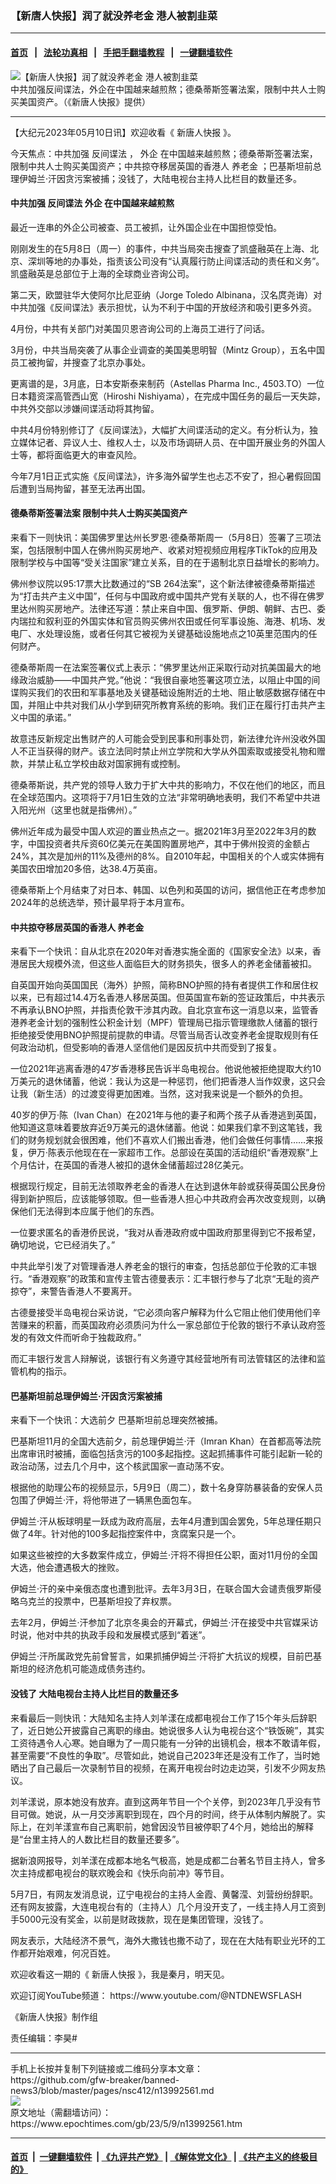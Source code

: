 ### 【新唐人快报】润了就没养老金 港人被割韭菜
------------------------

#### [首页](https://github.com/gfw-breaker/banned-news3/blob/master/README.md) &nbsp;&nbsp;|&nbsp;&nbsp; [法轮功真相](https://github.com/begood0513/basic/blob/master/README.md)  &nbsp;&nbsp;|&nbsp;&nbsp; [手把手翻墙教程](https://github.com/gfw-breaker/guides/wiki)  &nbsp;&nbsp;|&nbsp;&nbsp; [一键翻墙软件](https://github.com/gfw-breaker/nogfw/blob/master/README.md)  



<div><img alt="【新唐人快报】润了就没养老金 港人被割韭菜" class="attachment-djy_600_400 size-djy_600_400 wp-post-image" src="https://i.epochtimes.com/assets/uploads/2023/05/id13992573-1200x800-600x400.jpg"/>
<div class="caption">
 中共加强反间谍法，外企在中国越来越煎熬；德桑蒂斯签署法案，限制中共人士购买美国资产。（《新唐人快报》提供）
</div></div><hr/>


<div><p>
 【大纪元2023年05月10日讯】欢迎收看《
 <ok href="https://www.epochtimes.com/gb/tag/%E6%96%B0%E5%94%90%E4%BA%BA%E5%BF%AB%E6%8A%A5.html">
  新唐人快报
 </ok>
 》。
</p>
<p>
 今天焦点：中共加强
 <ok href="https://www.epochtimes.com/gb/tag/%E5%8F%8D%E9%97%B4%E8%B0%8D%E6%B3%95.html">
  反间谍法
 </ok>
 ，
 <ok href="https://www.epochtimes.com/gb/tag/%E5%A4%96%E4%BC%81.html">
  外企
 </ok>
 在中国越来越煎熬；德桑蒂斯签署法案，限制中共人士购买美国资产；中共掠夺移居英国的香港人
 <ok href="https://www.epochtimes.com/gb/tag/%E5%85%BB%E8%80%81%E9%87%91.html">
  养老金
 </ok>
 ；巴基斯坦前总理伊姆兰‧汗因贪污案被捕；没钱了，大陆电视台主持人比栏目的数量还多。
</p>
<p>
 <center>
 </center>
 <h4>
  中共加强
  <ok href="https://www.epochtimes.com/gb/tag/%E5%8F%8D%E9%97%B4%E8%B0%8D%E6%B3%95.html">
   反间谍法
  </ok>
  <ok href="https://www.epochtimes.com/gb/tag/%E5%A4%96%E4%BC%81.html">
   外企
  </ok>
  在中国越来越煎熬
 </h4>
 <p>
  最近一连串的外企公司被查、员工被抓，让外国企业在中国担惊受怕。
 </p>
 <p>
  刚刚发生的在5月8日（周一）的事件，中共当局突击搜查了凯盛融英在上海、北京、深圳等地的办事处，指责该公司没有“认真履行防止间谍活动的责任和义务”。凯盛融英是总部位于上海的全球商业咨询公司。
 </p>
 <p>
  第二天，欧盟驻华大使阿尔比尼亚纳（Jorge Toledo Albinana，汉名庹尧诲）对中共加强《反间谍法》表示担忧，认为不利于中国的开放经济和吸引更多外资。
 </p>
 <p>
  4月份，中共有关部门对美国贝恩咨询公司的上海员工进行了问话。
 </p>
 <p>
  3月份，中共当局突袭了从事企业调查的美国美思明智（Mintz Group），五名中国员工被拘留，并搜查了北京办事处。
 </p>
 <p>
  更离谱的是，3月底，日本安斯泰来制药（Astellas Pharma Inc., 4503.TO）一位日本籍资深高管西山宽（Hiroshi Nishiyama），在完成中国任务的最后一天失踪，中共外交部以涉嫌间谍活动将其拘留。
 </p>
 <p>
  中共4月份特别修订了《反间谍法》，大幅扩大间谍活动的定义。有分析认为，独立媒体记者、异议人士、维权人士，以及市场调研人员、在中国开展业务的外国人士等，都将面临更大的审查风险。
 </p>
 <p>
  今年7月1日正式实施《反间谍法》，许多海外留学生也忐忑不安了，担心暑假回国后遭到当局拘留，甚至无法再出国。
 </p>
 <h4>
  德桑蒂斯签署法案 限制中共人士购买美国资产
 </h4>
 <p>
  来看下一则快讯：美国佛罗里达州长罗恩‧德桑蒂斯周一（5月8日）签署了三项法案，包括限制中国人在佛州购买房地产、收紧对短视频应用程序TikTok的应用及限制学校与中国等“受关注国家”建立关系，目的在于遏制北京日益增长的影响力。
 </p>
 <p>
  佛州参议院以95:17票大比数通过的“SB 264法案”，这个新法律被德桑蒂斯描述为“打击共产主义中国”，任何与中国政府或中国共产党有关联的人，也不得在佛罗里达州购买房地产。法律还写道：禁止来自中国、俄罗斯、伊朗、朝鲜、古巴、委内瑞拉和叙利亚的外国实体和官员购买佛州农田或任何军事设施、海港、机场、发电厂、水处理设施，或者任何其它被视为关键基础设施地点之10英里范围内的任何财产。
 </p>
 <p>
  德桑蒂斯周一在法案签署仪式上表示：“佛罗里达州正采取行动对抗美国最大的地缘政治威胁——中国共产党。”他说：“我很自豪地签署这项立法，以阻止中国的间谍购买我们的农田和军事基地及关键基础设施附近的土地、阻止敏感数据存储在中国，并阻止中共对我们从小学到研究所教育系统的影响。我们正在履行打击共产主义中国的承诺。”
 </p>
 <p>
  故意违反新规定出售财产的人可能会受到民事和刑事处罚，新法律允许州没收外国人不正当获得的财产。该立法同时禁止州立学院和大学从外国索取或接受礼物和赠款，并禁止私立学校由敌对国家拥有或控制。
 </p>
 <p>
  德桑蒂斯说，共产党的领导人致力于扩大中共的影响力，不仅在他们的地区，而且在全球范围内。这项将于7月1日生效的立法“非常明确地表明，我们不希望中共进入阳光州（这里也就是指佛州）。”
 </p>
 <p>
  佛州近年成为最受中国人欢迎的置业热点之一。据2021年3月至2022年3月的数字，中国投资者共斥资60亿美元在美国购置房地产，其中于佛州投资的金额占24%，其次是加州的11%及德州的8%。自2010年起，中国相关的个人或实体拥有美国农田增加20多倍，达38.4万英亩。
 </p>
 <p>
  德桑蒂斯上个月结束了对日本、韩国、以色列和英国的访问，据信他正在考虑参加2024年的总统选举，预计最早将于本月宣布。
 </p>
 <h4>
  中共掠夺移居英国的香港人
  <ok href="https://www.epochtimes.com/gb/tag/%E5%85%BB%E8%80%81%E9%87%91.html">
   养老金
  </ok>
 </h4>
 <p>
  来看下一个快讯：自从北京在2020年对香港实施全面的《国家安全法》以来，香港居民大规模外流，但这些人面临巨大的财务损失，很多人的养老金储蓄被扣。
 </p>
 <p>
  自英国开始向英国国民（海外）护照，简称BNO护照的持有者提供工作和居住权以来，已有超过14.4万名香港人移居英国。但英国宣布新的签证政策后，中共表示不再承认BNO护照，并指责伦敦干涉其内政。自北京宣布这一消息以来，监管香港养老金计划的强制性公积金计划（MPF）管理局已指示管理缴款人储蓄的银行拒绝接受使用BNO护照提前提款的申请。尽管当局否认改变养老金提取规则有任何政治动机，但受影响的香港人坚信他们是因反抗中共而受到了报复。
 </p>
 <p>
  一位2021年逃离香港的47岁香港移民告诉半岛电视台。他说他被拒绝提取大约10万美元的退休储蓄，他说：我认为这是一种惩罚，他们把香港人当作奴隶，这只会让我（新生活）的过渡变得更加困难。当然，这对我来说是一个额外的负担。
 </p>
 <p>
  40岁的伊万‧陈（Ivan Chan）在2021年与他的妻子和两个孩子从香港逃到英国，他知道这意味着要放弃近9万美元的退休储蓄。他说：如果我们拿不到这笔钱，我们的财务规划就会很困难，他们不喜欢人们搬出香港，他们会做任何事情……来报复，伊万‧陈表示他现在在一家超市工作。总部设在英国的活动组织“香港观察”上个月估计，在英国的香港人被扣的退休金储蓄超过28亿美元。
 </p>
 <p>
  根据现行规定，目前无法领取养老金的香港人在达到退休年龄或获得英国公民身份得到新护照后，应该能够领取。但一些香港人担心中共政府会再次改变规则，以确保他们无法得到本应属于他们的东西。
 </p>
 <p>
  一位要求匿名的香港侨民说，“我对从香港政府或中国政府那里得到它不报希望，确切地说，它已经消失了。”
 </p>
 <p>
  中共此举引发了对管理香港人养老金的银行的审查，包括总部位于伦敦的汇丰银行。“香港观察”的政策和宣传主管古德曼表示：汇丰银行参与了北京“无耻的资产掠夺”，来警告香港人不要离开。
 </p>
 <p>
  古德曼接受半岛电视台采访说，“它必须向客户解释为什么它阻止他们使用他们辛苦赚来的积蓄，而英国政府必须质问为什么一家总部位于伦敦的银行不承认政府签发的有效文件而听命于独裁政府。”
 </p>
 <p>
  而汇丰银行发言人辩解说，该银行有义务遵守其经营地所有司法管辖区的法律和监管机构的指示。
 </p>
 <h4>
  巴基斯坦前总理伊姆兰‧汗因贪污案被捕
 </h4>
 <p>
  来看下一个快讯：大选前夕 巴基斯坦前总理突然被捕。
 </p>
 <p>
  巴基斯坦11月的全国大选前夕，前总理伊姆兰‧汗（Imran Khan）在首都高等法院出席审讯时被捕，面临包括贪污的100多起指控。这起抓捕事件可能引起新一轮的政治动荡，过去几个月中，这个核武国家一直动荡不安。
 </p>
 <p>
  根据他的助理公布的视频显示，5月9日（周二），数十名身穿防暴装备的安保人员包围了伊姆兰‧汗，将他带进了一辆黑色面包车。
 </p>
 <p>
  伊姆兰‧汗从板球明星一跃成为政府高层，去年4月遭到国会罢免，5年总理任期只做了4年。针对他的100多起指控案件中，贪腐案只是一个。
 </p>
 <p>
  如果这些被控的大多数案件成立，伊姆兰‧汗将不得担任公职，面对11月份的全国大选，他会遭遇极大的挫败。
 </p>
 <p>
  伊姆兰‧汗的亲中亲俄态度也遭到批评。去年3月3日，在联合国大会谴责俄罗斯侵略乌克兰的投票中，巴基斯坦投了弃权票。
 </p>
 <p>
  去年2月，伊姆兰‧汗参加了北京冬奥会的开幕式，伊姆兰‧汗在接受中共官媒采访时说，他对中共的执政手段和发展模式感到“着迷”。
 </p>
 <p>
  伊姆兰‧汗所属政党先前曾誓言，如果抓捕伊姆兰‧汗将扩大抗议的规模，目前巴基斯坦的经济危机可能造成债务违约。
 </p>
 <h4>
  没钱了 大陆电视台主持人比栏目的数量还多
 </h4>
 <p>
  来看最后一则快讯：大陆知名主持人刘羊漾在成都电视台工作了15个年头后辞职了，近日她公开披露自己离职的缘由。她说很多人认为电视台这个“铁饭碗”，其实工资待遇令人心寒。她自曝为了一周只能有一分钟的出镜机会，根本不敢请年假，甚至需要“不良性的争取”。尽管如此，她说自己2023年还是没有工作了，当时她晒出了自己最后一次录制节目的视频，在离开电视台时边走边哭，引发不少网友热议。
 </p>
 <p>
  刘羊漾说，原本她没有放弃。直到这两年节目一个个关停，到2023年几乎没有节目可做。她说，从一月交涉离职到现在，四个月的时间，终于从体制内解脱了。实际上，在刘羊漾宣布自己离职前，她曾因没节目被停职了4个月，她给出的解释是“台里主持人的人数比栏目的数量还要多”。
 </p>
 <p>
  据新浪网报导，刘羊漾在成都本地名气极高，她是成都二台著名节目主持人，曾多次主持成都电视台的联欢晚会和《快乐向前冲》等节目。
 </p>
 <p>
  5月7日，有网友发消息说，辽宁电视台的主持人金霞、黄馨滢、刘营纷纷辞职。还有网友披露，大连电视台有的（主持人）几个月没开支了，一线主持人月工资到手5000元没有奖金，以前是财政拨款，现在是集团管理，没钱了。
 </p>
 <p>
  网友表示，大陆经济不景气，海外大撒钱也撒不动了，现在在大陆有职业光环的工作都开始艰难，何况百姓。
 </p>
 <p>
  欢迎收看这一期的《
  <ok href="https://www.epochtimes.com/gb/tag/%E6%96%B0%E5%94%90%E4%BA%BA%E5%BF%AB%E6%8A%A5.html">
   新唐人快报
  </ok>
  》，我是秦月，明天见。
 </p>
 <p>
  欢迎订阅YouTube频道：
  <ok href="https://www.youtube.com/@NTDNEWSFLASH">
   https://www.youtube.com/@NTDNEWSFLASH
  </ok>
 </p>
 <p>
  《新唐人快报》制作组
 </p>
 <p>
  责任编辑：李昊#
 </p>
</p></div>
<hr/>
手机上长按并复制下列链接或二维码分享本文章：<br/>
https://github.com/gfw-breaker/banned-news3/blob/master/pages/nsc412/n13992561.md <br/>
<a href='https://github.com/gfw-breaker/banned-news3/blob/master/pages/nsc412/n13992561.md'><img src='https://github.com/gfw-breaker/banned-news3/blob/master/pages/nsc412/n13992561.md.png'/></a> <br/>
原文地址（需翻墙访问）：https://www.epochtimes.com/gb/23/5/9/n13992561.htm


------------------------
#### [首页](https://github.com/gfw-breaker/banned-news3/blob/master/README.md) &nbsp;|&nbsp; [一键翻墙软件](https://github.com/gfw-breaker/nogfw/blob/master/README.md) &nbsp;| [《九评共产党》](https://github.com/gfw-breaker/9ping.md/blob/master/README.md#九评之一评共产党是什么) | [《解体党文化》](https://github.com/gfw-breaker/jtdwh.md/blob/master/README.md) | [《共产主义的终极目的》](https://github.com/gfw-breaker/gczydzjmd.md/blob/master/README.md)


<img src='http://gfw-breaker.win/banned-news3/pages/nsc412/n13992561.md' width='0px' height='0px'/>
